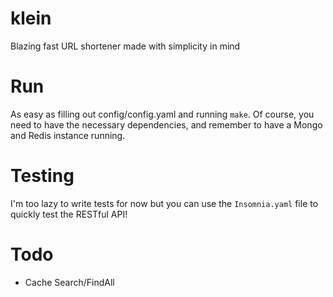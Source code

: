 # klein
Blazing fast URL shortener made with simplicity in mind

# Run
As easy as filling out config/config.yaml and running `make`. Of course, you need to have the necessary dependencies, and remember to have a Mongo and Redis instance running.

# Testing
I'm too lazy to write tests for now but you can use the `Insomnia.yaml` file to quickly test the RESTful API!

# Todo
- Cache Search/FindAll
